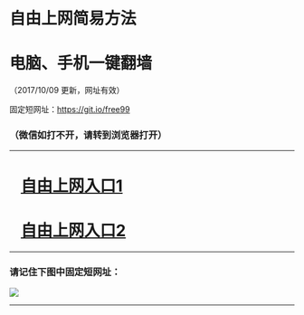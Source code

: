 ﻿# 自由上网简易方法

# 电脑、手机一键翻墙

（2017/10/09 更新，网址有效）

固定短网址：https://git.io/free99

### （微信如打不开，请转到浏览器打开）


***





# &nbsp;&nbsp; <a href="http://ft1181423600.fwq-tz-1001.info/fwqtz01.html?t=100900123381 " target="_blank">自由上网入口1</a>
# &nbsp;&nbsp; <a href="http://ft1233731176.fwq-tz-1002.info/fwqtz02.html?t=100900118797 " target="_blank">自由上网入口2</a>
***

### 请记住下图中固定短网址：

<img src="https://s3-us-west-2.amazonaws.com/fwq-1001/yjfq-20170905okok.png" /> 


***

